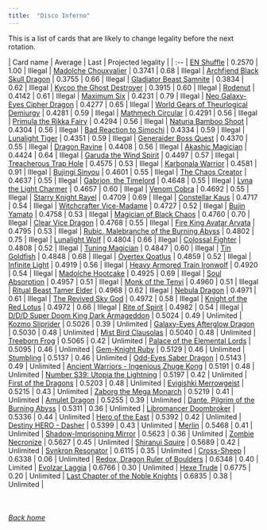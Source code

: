 ```yaml
---
title:  "Disco Inferno"
---
```


This is a list of cards that are likely to change legality before the next rotation.

| Card name | Average | Last | Projected legality |
| :-- |
[EN Shuffle](https://db.ygoprodeck.com/card/?search=EN%20Shuffle) | 0.2570 | 1.00 | Illegal |
[Madolche Chouxvalier](https://db.ygoprodeck.com/card/?search=Madolche%20Chouxvalier) | 0.3741 | 0.68 | Illegal |
[Archfiend Black Skull Dragon](https://db.ygoprodeck.com/card/?search=Archfiend%20Black%20Skull%20Dragon) | 0.3755 | 0.66 | Illegal |
[Gladiator Beast Samnite](https://db.ygoprodeck.com/card/?search=Gladiator%20Beast%20Samnite) | 0.3834 | 0.62 | Illegal |
[Kycoo the Ghost Destroyer](https://db.ygoprodeck.com/card/?search=Kycoo%20the%20Ghost%20Destroyer) | 0.3915 | 0.60 | Illegal |
[Rodenut](https://db.ygoprodeck.com/card/?search=Rodenut) | 0.4142 | 0.61 | Illegal |
[Maximum Six](https://db.ygoprodeck.com/card/?search=Maximum%20Six) | 0.4231 | 0.79 | Illegal |
[Neo Galaxy-Eyes Cipher Dragon](https://db.ygoprodeck.com/card/?search=Neo%20Galaxy-Eyes%20Cipher%20Dragon) | 0.4277 | 0.65 | Illegal |
[World Gears of Theurlogical Demiurgy](https://db.ygoprodeck.com/card/?search=World%20Gears%20of%20Theurlogical%20Demiurgy) | 0.4281 | 0.59 | Illegal |
[Mathmech Circular](https://db.ygoprodeck.com/card/?search=Mathmech%20Circular) | 0.4291 | 0.56 | Illegal |
[Primula the Rikka Fairy](https://db.ygoprodeck.com/card/?search=Primula%20the%20Rikka%20Fairy) | 0.4294 | 0.56 | Illegal |
[Naturia Bamboo Shoot](https://db.ygoprodeck.com/card/?search=Naturia%20Bamboo%20Shoot) | 0.4304 | 0.56 | Illegal |
[Bad Reaction to Simochi](https://db.ygoprodeck.com/card/?search=Bad%20Reaction%20to%20Simochi) | 0.4334 | 0.59 | Illegal |
[Lunalight Tiger](https://db.ygoprodeck.com/card/?search=Lunalight%20Tiger) | 0.4351 | 0.59 | Illegal |
[Generaider Boss Quest](https://db.ygoprodeck.com/card/?search=Generaider%20Boss%20Quest) | 0.4370 | 0.55 | Illegal |
[Dragon Ravine](https://db.ygoprodeck.com/card/?search=Dragon%20Ravine) | 0.4408 | 0.56 | Illegal |
[Akashic Magician](https://db.ygoprodeck.com/card/?search=Akashic%20Magician) | 0.4424 | 0.64 | Illegal |
[Garuda the Wind Spirit](https://db.ygoprodeck.com/card/?search=Garuda%20the%20Wind%20Spirit) | 0.4497 | 0.57 | Illegal |
[Treacherous Trap Hole](https://db.ygoprodeck.com/card/?search=Treacherous%20Trap%20Hole) | 0.4575 | 0.53 | Illegal |
[Karbonala Warrior](https://db.ygoprodeck.com/card/?search=Karbonala%20Warrior) | 0.4581 | 0.91 | Illegal |
[Bujingi Sinyou](https://db.ygoprodeck.com/card/?search=Bujingi%20Sinyou) | 0.4601 | 0.55 | Illegal |
[The Chaos Creator](https://db.ygoprodeck.com/card/?search=The%20Chaos%20Creator) | 0.4637 | 0.55 | Illegal |
[Gabrion, the Timelord](https://db.ygoprodeck.com/card/?search=Gabrion,%20the%20Timelord) | 0.4648 | 0.55 | Illegal |
[Lyna the Light Charmer](https://db.ygoprodeck.com/card/?search=Lyna%20the%20Light%20Charmer) | 0.4657 | 0.60 | Illegal |
[Venom Cobra](https://db.ygoprodeck.com/card/?search=Venom%20Cobra) | 0.4692 | 0.55 | Illegal |
[Starry Knight Rayel](https://db.ygoprodeck.com/card/?search=Starry%20Knight%20Rayel) | 0.4709 | 0.69 | Illegal |
[Constellar Kaus](https://db.ygoprodeck.com/card/?search=Constellar%20Kaus) | 0.4717 | 0.54 | Illegal |
[Witchcrafter Vice-Madame](https://db.ygoprodeck.com/card/?search=Witchcrafter%20Vice-Madame) | 0.4727 | 0.52 | Illegal |
[Bujin Yamato](https://db.ygoprodeck.com/card/?search=Bujin%20Yamato) | 0.4758 | 0.53 | Illegal |
[Magician of Black Chaos](https://db.ygoprodeck.com/card/?search=Magician%20of%20Black%20Chaos) | 0.4760 | 0.70 | Illegal |
[Clear Vice Dragon](https://db.ygoprodeck.com/card/?search=Clear%20Vice%20Dragon) | 0.4768 | 0.55 | Illegal |
[Fire King Avatar Arvata](https://db.ygoprodeck.com/card/?search=Fire%20King%20Avatar%20Arvata) | 0.4795 | 0.53 | Illegal |
[Rubic, Malebranche of the Burning Abyss](https://db.ygoprodeck.com/card/?search=Rubic,%20Malebranche%20of%20the%20Burning%20Abyss) | 0.4802 | 0.75 | Illegal |
[Lunalight Wolf](https://db.ygoprodeck.com/card/?search=Lunalight%20Wolf) | 0.4804 | 0.66 | Illegal |
[Colossal Fighter](https://db.ygoprodeck.com/card/?search=Colossal%20Fighter) | 0.4808 | 0.52 | Illegal |
[Tuning Magician](https://db.ygoprodeck.com/card/?search=Tuning%20Magician) | 0.4847 | 0.60 | Illegal |
[Tin Goldfish](https://db.ygoprodeck.com/card/?search=Tin%20Goldfish) | 0.4848 | 0.68 | Illegal |
[Overtex Qoatlus](https://db.ygoprodeck.com/card/?search=Overtex%20Qoatlus) | 0.4859 | 0.52 | Illegal |
[Infinite Light](https://db.ygoprodeck.com/card/?search=Infinite%20Light) | 0.4919 | 0.56 | Illegal |
[Heavy Armored Train Ironwolf](https://db.ygoprodeck.com/card/?search=Heavy%20Armored%20Train%20Ironwolf) | 0.4920 | 0.54 | Illegal |
[Madolche Hootcake](https://db.ygoprodeck.com/card/?search=Madolche%20Hootcake) | 0.4925 | 0.69 | Illegal |
[Soul Absorption](https://db.ygoprodeck.com/card/?search=Soul%20Absorption) | 0.4957 | 0.51 | Illegal |
[Monk of the Tenyi](https://db.ygoprodeck.com/card/?search=Monk%20of%20the%20Tenyi) | 0.4960 | 0.51 | Illegal |
[Ritual Beast Tamer Elder](https://db.ygoprodeck.com/card/?search=Ritual%20Beast%20Tamer%20Elder) | 0.4968 | 0.62 | Illegal |
[Nebula Dragon](https://db.ygoprodeck.com/card/?search=Nebula%20Dragon) | 0.4971 | 0.61 | Illegal |
[The Revived Sky God](https://db.ygoprodeck.com/card/?search=The%20Revived%20Sky%20God) | 0.4972 | 0.58 | Illegal |
[Knight of the Red Lotus](https://db.ygoprodeck.com/card/?search=Knight%20of%20the%20Red%20Lotus) | 0.4972 | 0.66 | Illegal |
[Rite of Spirit](https://db.ygoprodeck.com/card/?search=Rite%20of%20Spirit) | 0.4982 | 0.54 | Illegal |
[D/D/D Super Doom King Dark Armageddon](https://db.ygoprodeck.com/card/?search=D/D/D%20Super%20Doom%20King%20Dark%20Armageddon) | 0.5024 | 0.49 | Unlimited |
[Kozmo Sliprider](https://db.ygoprodeck.com/card/?search=Kozmo%20Sliprider) | 0.5026 | 0.39 | Unlimited |
[Galaxy-Eyes Afterglow Dragon](https://db.ygoprodeck.com/card/?search=Galaxy-Eyes%20Afterglow%20Dragon) | 0.5030 | 0.48 | Unlimited |
[Mist Bird Clausolas](https://db.ygoprodeck.com/card/?search=Mist%20Bird%20Clausolas) | 0.5040 | 0.48 | Unlimited |
[Treeborn Frog](https://db.ygoprodeck.com/card/?search=Treeborn%20Frog) | 0.5065 | 0.42 | Unlimited |
[Palace of the Elemental Lords](https://db.ygoprodeck.com/card/?search=Palace%20of%20the%20Elemental%20Lords) | 0.5095 | 0.46 | Unlimited |
[Gem-Knight Ruby](https://db.ygoprodeck.com/card/?search=Gem-Knight%20Ruby) | 0.5129 | 0.46 | Unlimited |
[Stumbling](https://db.ygoprodeck.com/card/?search=Stumbling) | 0.5137 | 0.46 | Unlimited |
[Odd-Eyes Saber Dragon](https://db.ygoprodeck.com/card/?search=Odd-Eyes%20Saber%20Dragon) | 0.5143 | 0.49 | Unlimited |
[Ancient Warriors - Ingenious Zhuge Kong](https://db.ygoprodeck.com/card/?search=Ancient%20Warriors%20-%20Ingenious%20Zhuge%20Kong) | 0.5191 | 0.48 | Unlimited |
[Number S39: Utopia the Lightning](https://db.ygoprodeck.com/card/?search=Number%20S39:%20Utopia%20the%20Lightning) | 0.5197 | 0.42 | Unlimited |
[First of the Dragons](https://db.ygoprodeck.com/card/?search=First%20of%20the%20Dragons) | 0.5203 | 0.48 | Unlimited |
[Evigishki Merrowgeist](https://db.ygoprodeck.com/card/?search=Evigishki%20Merrowgeist) | 0.5215 | 0.43 | Unlimited |
[Zaborg the Mega Monarch](https://db.ygoprodeck.com/card/?search=Zaborg%20the%20Mega%20Monarch) | 0.5219 | 0.41 | Unlimited |
[Amulet Dragon](https://db.ygoprodeck.com/card/?search=Amulet%20Dragon) | 0.5255 | 0.39 | Unlimited |
[Dante, Pilgrim of the Burning Abyss](https://db.ygoprodeck.com/card/?search=Dante,%20Pilgrim%20of%20the%20Burning%20Abyss) | 0.5311 | 0.36 | Unlimited |
[Libromancer Doombroker](https://db.ygoprodeck.com/card/?search=Libromancer%20Doombroker) | 0.5336 | 0.44 | Unlimited |
[Hero of the East](https://db.ygoprodeck.com/card/?search=Hero%20of%20the%20East) | 0.5392 | 0.42 | Unlimited |
[Destiny HERO - Dasher](https://db.ygoprodeck.com/card/?search=Destiny%20HERO%20-%20Dasher) | 0.5399 | 0.43 | Unlimited |
[Merlin](https://db.ygoprodeck.com/card/?search=Merlin) | 0.5468 | 0.41 | Unlimited |
[Shadow-Imprisoning Mirror](https://db.ygoprodeck.com/card/?search=Shadow-Imprisoning%20Mirror) | 0.5623 | 0.36 | Unlimited |
[Zombie Necronize](https://db.ygoprodeck.com/card/?search=Zombie%20Necronize) | 0.5627 | 0.45 | Unlimited |
[Shiranui Squire](https://db.ygoprodeck.com/card/?search=Shiranui%20Squire) | 0.5689 | 0.42 | Unlimited |
[Synkron Resonator](https://db.ygoprodeck.com/card/?search=Synkron%20Resonator) | 0.6115 | 0.35 | Unlimited |
[Cross-Sheep](https://db.ygoprodeck.com/card/?search=Cross-Sheep) | 0.6338 | 0.06 | Unlimited |
[Redox, Dragon Ruler of Boulders](https://db.ygoprodeck.com/card/?search=Redox,%20Dragon%20Ruler%20of%20Boulders) | 0.6348 | 0.40 | Limited |
[Evolzar Laggia](https://db.ygoprodeck.com/card/?search=Evolzar%20Laggia) | 0.6766 | 0.30 | Unlimited |
[Hexe Trude](https://db.ygoprodeck.com/card/?search=Hexe%20Trude) | 0.6775 | 0.20 | Unlimited |
[Last Chapter of the Noble Knights](https://db.ygoprodeck.com/card/?search=Last%20Chapter%20of%20the%20Noble%20Knights) | 0.6835 | 0.38 | Unlimited |

<br>

###### [Back home](index)